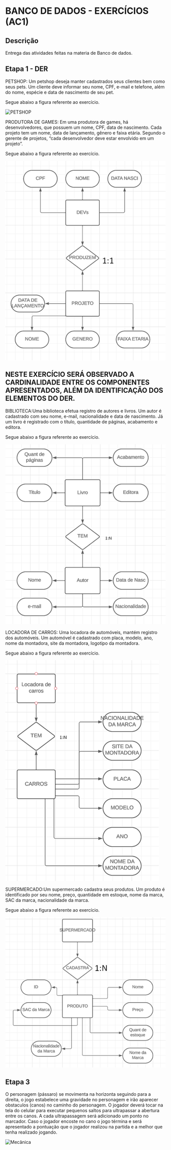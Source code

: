 # BANCO DE DADOS - EXERCÍCIOS (AC1)
## Descrição
Entrega das atividades feitas na materia de Banco de dados.

## Etapa 1 - DER
PETSHOP: Um petshop deseja manter cadastrados seus clientes bem como seus pets.
Um cliente deve informar seu nome, CPF, e-mail e telefone, além do nome, espécie e data de nascimento de seu pet.

Segue abaixo a figura referente ao exercício.



![PETSHOP](https://github.com/RodrigoMaMoraes/BancodeDadosAC1/assets/80014526/7cca3630-a3b1-4946-83ec-e85c8e243da1)

PRODUTORA DE GAMES: Em uma produtora de games, há desenvolvedores, que possuem um nome, CPF, data de nascimento.
Cada projeto tem um nome, data de lançamento, gênero e faixa etária. 
Segundo o gerente de projetos, “cada desenvolvedor deve estar envolvido em um projeto”.

Segue abaixo a figura referente ao exercício.

![PRODUTORA](https://github.com/RodrigoMaMoraes/BancodeDadosAC1/blob/main/ETAPAS%201%2C%202%20E%204%20PRODUTORA/PRODUTORA%202.png)


## NESTE EXERCÍCIO SERÁ OBSERVADO A CARDINALIDADE ENTRE OS COMPONENTES APRESENTADOS, ALÉM DA IDENTIFICAÇÃO DOS ELEMENTOS DO DER.


BIBLIOTECA:Uma biblioteca efetua registro de autores e livros. Um autor é cadastrado com seu nome, e-mail, nacionalidade e data de nascimento. Já um livro é registrado com o título, quantidade de páginas, acabamento e editora.

Segue abaixo a figura referente ao exercício.

![BIBLIOTECA](https://github.com/RodrigoMaMoraes/BancodeDadosAC1/blob/main/ETAPAS%201%2C%202%20E%204%20BIBLIOTECA/BIBLIOTECA.png)

LOCADORA DE CARROS: Uma locadora de automóveis, mantém registro dos automóveis. Um automóvel é cadastrado com placa, modelo, ano, nome da montadora, site da montadora, logotipo da montadora.

Segue abaixo a figura referente ao exercício.

![LOCADORA](https://github.com/RodrigoMaMoraes/BancodeDadosAC1/blob/main/ETAPAS%201%2C%202%20E%204%20LOCADORA/LOCADORA.png)

SUPERMERCADO:Um supermercado cadastra seus produtos. Um produto é identificado por seu nome, preço, quantidade em estoque, nome da marca, SAC da marca, nacionalidade da marca.

Segue abaixo a figura referente ao exercício.

![SUPERMERCADO](https://github.com/RodrigoMaMoraes/BancodeDadosAC1/blob/main/ETAPAS%201%2C%202%20E%204%20SUPERMERCADO/SUPERMERCADO.png)



## Etapa 3
O personagem (pássaro) se movimenta na horizonta seguindo para a direita, o jogo estabelece uma gravidade no personagem e irão aparecer obstaculos (canos) no caminho do personagem. O jogador deverá tocar na tela do celular para executar pequenos saltos para ultrapassar a abertura entre os canos. A cada ultrapassagem será adicionado um ponto no marcador. Caso o jogador encoste no cano o jogo términa e será apresentado a pontuação que o jogador realizou na partida e a melhor que tenha realizado jogando.

![Mecânica](mecanicas.png)

